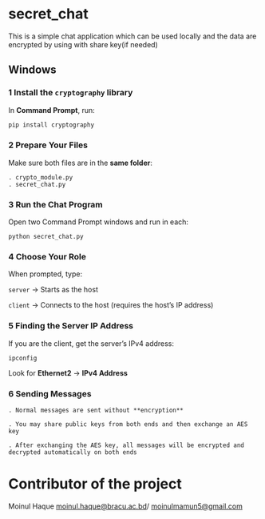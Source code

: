 # secret_chat
This is a simple chat application which can be used locally and the data are encrypted by using with share key(if needed)

## **Windows**


### 1 Install the `cryptography` library
In **Command Prompt**, run:  
```bash
pip install cryptography
```
### 2 Prepare Your Files

Make sure both files are in the **same folder**:
```
. crypto_module.py
. secret_chat.py
```

### 3 Run the Chat Program

Open two Command Prompt windows and run in each:
```
python secret_chat.py
``` 

### 4 Choose Your Role

When prompted, type:

`server` → Starts as the host

`client` → Connects to the host (requires the host’s IP address)

### 5 Finding the Server IP Address

If you are the client, get the server’s IPv4 address:
```
ipconfig
```

Look for **Ethernet2** → **IPv4 Address**


### 6 Sending Messages
```
. Normal messages are sent without **encryption** 

. You may share public keys from both ends and then exchange an AES key

. After exchanging the AES key, all messages will be encrypted and decrypted automatically on both ends 

```


# Contributor of the project

Moinul Haque moinul.haque@bracu.ac.bd/ moinulmamun5@gmail.com
